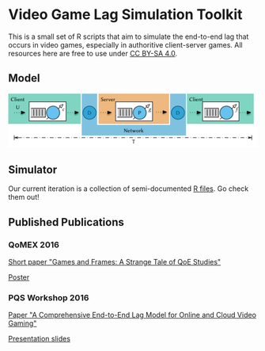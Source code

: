 # Video Game Lag Simulation Toolkit

This is a small set of R scripts that aim to simulate the end-to-end lag that occurs in video games, especially in authoritive client-server games. All resources here are free to use under [CC BY-SA 4.0](https://creativecommons.org/licenses/by-sa/4.0/).


## Model

![sim model](https://github.com/mas-ude/onlinegame-lag-sim/raw/master/models/e2e-lag-model.png "Game Simulation Model")


## Simulator

Our current iteration is a collection of semi-documented [R files](https://github.com/mas-ude/onlinegame-lag-sim/tree/master/simulation/R). Go check them out!


## Published Publications

### QoMEX 2016

[Short paper "Games and Frames: A Strange Tale of QoE Studies"](https://github.com/mas-ude/onlinegame-lag-sim/blob/master/publications/qomex/qomex-2016-short-paper.pdf)

[Poster](https://github.com/mas-ude/onlinegame-lag-sim/blob/master/publications/qomex/poster/poster-A1.pdf)

### PQS Workshop 2016

[Paper "A Comprehensive End-to-End Lag Model for Online and Cloud Video Gaming"]()

[Presentation slides](https://github.com/mas-ude/onlinegame-lag-sim/blob/master/publications/pqs/presentation/presentation.pdf)